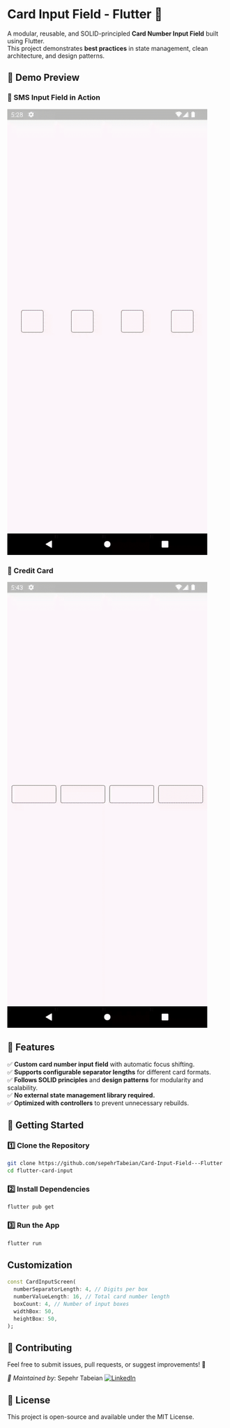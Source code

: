 # Card Input Field - Flutter 🚀

A modular, reusable, and SOLID-principled **Card Number Input Field** built using Flutter.  
This project demonstrates **best practices** in state management, clean architecture, and design patterns.

## 🎥 Demo Preview

### 📌 SMS Input Field in Action
![SMS Input Demo](images/sms_input_field.gif)

### 📌 Credit Card 
![Credit Card Demo ](images/credit_card.gif)

## 📌 Features
✅ **Custom card number input field** with automatic focus shifting.  
✅ **Supports configurable separator lengths** for different card formats.  
✅ **Follows SOLID principles** and **design patterns** for modularity and scalability.  
✅ **No external state management library required.**  
✅ **Optimized with controllers** to prevent unnecessary rebuilds.

## 🚀 **Getting Started**
### 1️⃣ Clone the Repository
```sh
git clone https://github.com/sepehrTabeian/Card-Input-Field---Flutter
cd flutter-card-input
```
### 2️⃣ Install Dependencies
```sh
flutter pub get
```
### 3️⃣ Run the App
```sh
flutter run
```
## **Customization**
```dart
const CardInputScreen(
  numberSeparatorLength: 4, // Digits per box
  numberValueLength: 16, // Total card number length
  boxCount: 4, // Number of input boxes
  widthBox: 50,
  heightBox: 50,
);
```
## **🤝 Contributing**
Feel free to submit issues, pull requests, or suggest improvements! 🚀

*📩 Maintained by*: Sepehr Tabeian [![LinkedIn](https://img.shields.io/badge/LinkedIn-Connect-blue?style=flat&logo=linkedin)](https://www.linkedin.com/in/sepehr-tabeian-554b601a8/)

## **📜 License**
This project is open-source and available under the MIT License.


